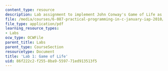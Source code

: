 ```yaml
---
content_type: resource
description: Lab assignment to implement John Conway's Game of Life as a C program.
file: /media/courses/6-087-practical-programming-in-c-january-iap-2010/86f222c2f2558ba9559771ed913513f5_MIT6_087IAP10_lab01.pdf
file_type: application/pdf
learning_resource_types:
- Labs
ocw_type: OCWFile
parent_title: Labs
parent_type: CourseSection
resourcetype: Document
title: 'Lab 1: Game of Life'
uid: 86f222c2-f255-8ba9-5597-71ed913513f5
---
```

